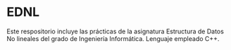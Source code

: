 # EDNL

Este respositorio incluye las prácticas de la asignatura Estructura de Datos No lineales del grado de Ingeniería Informática. Lenguaje empleado C++.
